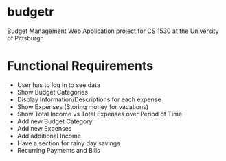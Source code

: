 # budgetr
Budget Management Web Application project for CS 1530 at the University of Pittsburgh

# Functional Requirements
- User has to log in to see data
- Show Budget Categories
- Display Information/Descriptions for each expense
- Show Expenses (Storing money for vacations)
- Show Total Income vs Total Expenses over Period of Time
- Add new Budget Category
- Add new Expenses
- Add additional Income
- Have a section for rainy day savings
- Recurring Payments and Bills

